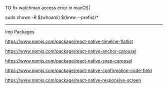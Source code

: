 TO fix watchman access error in macOS|      



sudo chown -R $(whoami) $(brew --prefix)/*




------------

Imp Packages

https://www.npmjs.com/package/react-native-timeline-flatlist




https://www.npmjs.com/package/react-native-anchor-carousel


https://www.npmjs.com/package/react-native-snap-carousel



https://www.npmjs.com/package/react-native-confirmation-code-field




https://www.npmjs.com/package/react-native-responsive-screen
